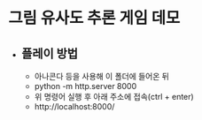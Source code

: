 # 그림 유사도 추론 게임 데모

- ## 플레이 방법
    - 아나콘다 등을 사용해 이 폴더에 들어온 뒤
    - python -m http.server 8000
    - 위 명령어 실행 후 아래 주소에 접속(ctrl + enter)
    - http://localhost:8000/
